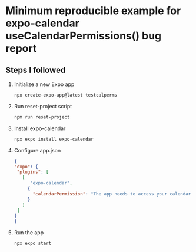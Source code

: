 # Minimum reproducible example for expo-calendar useCalendarPermissions() bug report


## Steps I followed

1. Initialize a new Expo app

   ```bash
   npx create-expo-app@latest testcalperms
   ```

2. Run reset-project script

   ```bash
   npm run reset-project
   ```

3. Install expo-calendar

   ```bash
   npx expo install expo-calendar
   ```

4. Configure app.json

   ```json
   {
   "expo": {
    "plugins": [
      [
         "expo-calendar",
        {
          "calendarPermission": "The app needs to access your calendar."
        }
      ]
    ]
   }
   }
   ```

5. Run the app

   ```bash
   npx expo start
   ```





   
